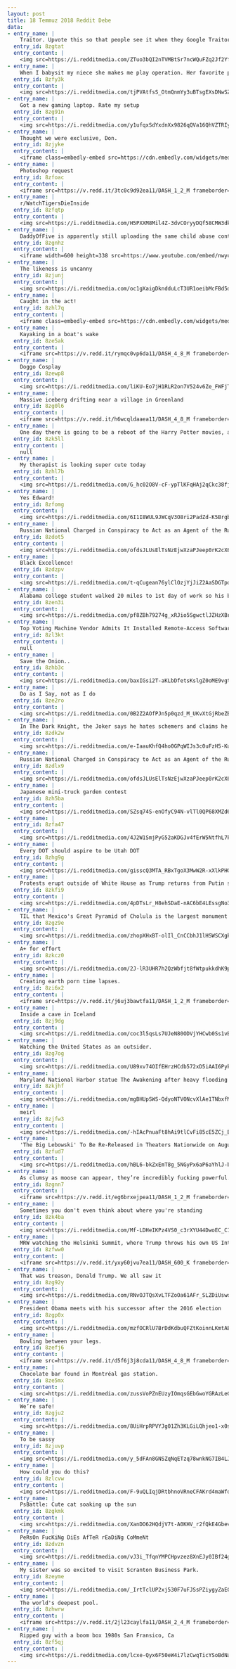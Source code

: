 ```yaml
---
layout: post
title: 18 Temmuz 2018 Reddit Debe
data:
- entry_name: |
    Traitor. Upvote this so that people see it when they Google Traitor.
  entry_id: 8zgtat
  entry_content: |
    <img src=https://i.redditmedia.com/ZTuo3bQI2nTVMBtSr7ncWQuFZq2Jf2YfcbbZbbNK9a0.jpg?s=4132dcc373de35967de4e3292004e80d frameborder=0>
- entry_name: |
    When I babysit my niece she makes me play operation. Her favorite part is when she dies and we have a funeral for her.
  entry_id: 8zfy3k
  entry_content: |
    <img src=https://i.redditmedia.com/tjPVAtfsS_OtmQnmYy3uBTsgEXsDNwSZbI0_ovJyVDQ.jpg?s=c5249dbfedebb8fe8977632606500e97 frameborder=0>
- entry_name: |
    Got a new gaming laptop. Rate my setup
  entry_id: 8zg91n
  entry_content: |
    <img src=https://i.redditmedia.com/y1ufqxSdYxdnXx9826qQVa16QhVZTRIyW_3dUUIOWU8.jpg?s=5af8348123742f0bb9dd35de782b940a frameborder=0>
- entry_name: |
    Thought we were exclusive, Don.
  entry_id: 8zjyke
  entry_content: |
    <iframe class=embedly-embed src=https://cdn.embedly.com/widgets/media.html?src=https%3A%2F%2Fgfycat.com%2Fifr%2FIlliterateFlickeringFish&url=https%3A%2F%2Fgfycat.com%2FIlliterateFlickeringFish&image=https%3A%2F%2Fthumbs.gfycat.com%2FIlliterateFlickeringFish-size_restricted.gif&key=2aa3c4d5f3de4f5b9120b660ad850dc9&type=text%2Fhtml&schema=gfycat width=600 height=600 scrolling=no frameborder=0 allow=autoplay; fullscreen allowfullscreen=true></iframe>
- entry_name: |
    Photoshop request
  entry_id: 8zfoac
  entry_content: |
    <iframe src=https://v.redd.it/3tc0c9d92ea11/DASH_1_2_M frameborder=0></iframe>
- entry_name: |
    r/WatchTigersDieInside
  entry_id: 8zfqtp
  entry_content: |
    <img src=https://i.redditmedia.com/H5PXXM8Mil4Z-3dvCOryyDQf58CMW3dkGrzvb4CX5oA.gif?fm=jpg&s=ff330230cb3ca482167119324e06f778 frameborder=0>
- entry_name: |
    DaddyOfFive is apparently still uploading the same child abuse content on a new channel called FamilyOfFive
  entry_id: 8zgnhz
  entry_content: |
    <iframe width=600 height=338 src=https://www.youtube.com/embed/nwycCbRS5q0?feature=oembed&enablejsapi=1 frameborder=0 allow=autoplay; encrypted-media allowfullscreen></iframe>
- entry_name: |
    The likeness is uncanny
  entry_id: 8zjunj
  entry_content: |
    <img src=https://i.redditmedia.com/oc1gXaigDkndduLcT3UR1oeibMcFBd5drCOOI1KMkLQ.jpg?s=313a017f15b9cd2137562495b306bbe3 frameborder=0>
- entry_name: |
    Caught in the act!
  entry_id: 8zhl7q
  entry_content: |
    <iframe class=embedly-embed src=https://cdn.embedly.com/widgets/media.html?src=https%3A%2F%2Fgfycat.com%2Fifr%2FIncompatibleOrdinaryGourami&url=https%3A%2F%2Fgfycat.com%2FIncompatibleOrdinaryGourami&image=https%3A%2F%2Fthumbs.gfycat.com%2FIncompatibleOrdinaryGourami-size_restricted.gif&key=522baf40bd3911e08d854040d3dc5c07&type=text%2Fhtml&schema=gfycat width=600 height=600 scrolling=no frameborder=0 allow=autoplay; fullscreen allowfullscreen=true></iframe>
- entry_name: |
    Kayaking in a boat's wake
  entry_id: 8ze5ak
  entry_content: |
    <iframe src=https://v.redd.it/rymqc0vp6da11/DASH_4_8_M frameborder=0></iframe>
- entry_name: |
    Doggo Cosplay
  entry_id: 8zewp8
  entry_content: |
    <img src=https://i.redditmedia.com/liKU-Eo7jH1RLR2on7V524v6Ze_FWFjTxlCH0i0htNo.jpg?s=3baa737a633cbc6c51b8bb870533920f frameborder=0>
- entry_name: |
    Massive iceberg drifting near a village in Greenland
  entry_id: 8zg0l6
  entry_content: |
    <iframe src=https://v.redd.it/h6wcqldaaea11/DASH_4_8_M frameborder=0></iframe>
- entry_name: |
    One day there is going to be a reboot of the Harry Potter movies, and an entire generation of us is going to hate everything about it
  entry_id: 8zk5ll
  entry_content: |
    null
- entry_name: |
    My therapist is looking super cute today
  entry_id: 8zhl7b
  entry_content: |
    <img src=https://i.redditmedia.com/G_hc02O8V-cF-ypTlKFqHAj2qCkc38fjR11FxMYApDI.jpg?s=5c24cbc81bbac455c4565a9c7b4d894f frameborder=0>
- entry_name: |
    Yes Edward!
  entry_id: 8zfomg
  entry_content: |
    <img src=https://i.redditmedia.com/6I1I8WUL9JWCqV3O8ri2PadZd-K5BrgbnLI0rmG_cJo.jpg?s=ce81557ddb2afbb678719e416e99b82b frameborder=0>
- entry_name: |
    Russian National Charged in Conspiracy to Act as an Agent of the Russian Federation Within the United States
  entry_id: 8zdot5
  entry_content: |
    <img src=https://i.redditmedia.com/ofdsJLUsElTsNzEjwXzaPJeep0rK2cX6QZehihQKCUs.jpg?s=06ecda2f8406e75dc4500337ba4aa15e frameborder=0>
- entry_name: |
    Black Excellence!
  entry_id: 8zdzpv
  entry_content: |
    <img src=https://i.redditmedia.com/t-qCugean76ylClOzjYjJiZ2AaSDGTpo6PtMkg71s3s.jpg?s=088860b84d4493a982f2829c051e8d46 frameborder=0>
- entry_name: |
    Alabama college student walked 20 miles to 1st day of work so his boss gave him his car
  entry_id: 8zen3i
  entry_content: |
    <img src=https://i.redditmedia.com/pf8ZBh79274g_xRJio5SgwctlJZHzXBrsaEDSk66FEU.jpg?s=c1c1caadadd9ab39c5ded0c8b527a758 frameborder=0>
- entry_name: |
    Top Voting Machine Vendor Admits It Installed Remote-Access Software on Systems Sold to States - Remote-access software and modems on election equipment 'is the worst decision for security short of leaving ballot boxes on a Moscow street corner.'
  entry_id: 8zl3kt
  entry_content: |
    null
- entry_name: |
    Save the Onion..
  entry_id: 8zhb3c
  entry_content: |
    <img src=https://i.redditmedia.com/baxIGsi2T-aKLbDfetsKslgZ0oME9vgtjW7hDCpgDK8.jpg?s=0c2c1f536fcc2037f23f28c7ca8388b3 frameborder=0>
- entry_name: |
    Do as I Say, not as I do
  entry_id: 8ze2ro
  entry_content: |
    <img src=https://i.redditmedia.com/0B2Z2AOfPJn5p0qzd_M_UKvXtGjRbeZBr0ZoI4vUI2A.jpg?s=88bf29d62bb94a4ec7e7f7ac5bdf8338 frameborder=0>
- entry_name: |
    In The Dark Knight, the Joker says he hates schemers and claims he's a man without a plan. Later on during the boat scene, he is shown reading his monologue from a notebook, highlighting his hypocrisy
  entry_id: 8zdk2w
  entry_content: |
    <img src=https://i.redditmedia.com/e-IaauKhfQ4ho0GPqWIJs3c0uFzH5-Ku2fDXG_cbEZo.png?s=aebd40cc7f1c66db4e5363bf79b9673b frameborder=0>
- entry_name: |
    Russian National Charged in Conspiracy to Act as an Agent of the Russian Federation Within the United States | OPA
  entry_id: 8zdlx9
  entry_content: |
    <img src=https://i.redditmedia.com/ofdsJLUsElTsNzEjwXzaPJeep0rK2cX6QZehihQKCUs.jpg?s=06ecda2f8406e75dc4500337ba4aa15e frameborder=0>
- entry_name: |
    Japanese mini-truck garden contest
  entry_id: 8zh5ba
  entry_content: |
    <img src=https://i.redditmedia.com/SZsq74S-enOfyC94N-vlTl0QP68XMZd6K6b2jV3taGo.jpg?s=03a48dbbf1b255d2d4bc259e3310c707 frameborder=0>
- entry_name: |
  entry_id: 8zfa47
  entry_content: |
    <img src=https://i.redditmedia.com/4J2W1SmjPyG52aKDGJv4fErW5NtfhL7kb0K6ut_vV9M.jpg?s=d386ac6d054ee6ad5f024c79844d3210 frameborder=0>
- entry_name: |
    Every DOT should aspire to be Utah DOT
  entry_id: 8zhg9g
  entry_content: |
    <img src=https://i.redditmedia.com/gisscQ3MTA_RBxTgoX3MwW2R-xXlkPHGS4CcHOdhYhg.jpg?s=8f2b804ddee0d1d351058971163ba3f0 frameborder=0>
- entry_name: |
    Protests erupt outside of White House as Trump returns from Putin summit
  entry_id: 8zkfi9
  entry_content: |
    <img src=https://i.redditmedia.com/4pDTsLr_H8ehSDaE-nAC6bE4LEssgNo3xzU4PqxdFrM.jpg?s=36fc27298d6f8fcd4b411f0d062e1bad frameborder=0>
- entry_name: |
    TIL that Mexico's Great Pyramid of Cholula is the largest monument ever constructed on earth, having nearly twice the volume of the Great Pyramid of Giza. A pre-classical masterpiece, it was found to be part of a vast complex of interwoven rooms and temples. Excavations are ongoing.
  entry_id: 8zgz9e
  entry_content: |
    <img src=https://i.redditmedia.com/zhopXHxBT-olIl_CnCCbhJ1lHSWSCXgk7kBvQHwSXNs.jpg?s=256e199f0031a0f635eb83b2d4a012cb frameborder=0>
- entry_name: |
    A+ for effort
  entry_id: 8zkcz0
  entry_content: |
    <img src=https://i.redditmedia.com/2J-lR3UHR7h2QzWbfjt8fWtpukkdhK9paZDjs31FK1I.jpg?s=b41fd0e00bd6ff26f6fb30aa9332153d frameborder=0>
- entry_name: |
    Creating earth porn time lapses.
  entry_id: 8zi6x2
  entry_content: |
    <iframe src=https://v.redd.it/j6uj3bawtfa11/DASH_1_2_M frameborder=0></iframe>
- entry_name: |
    Inside a cave in Iceland
  entry_id: 8zj9dg
  entry_content: |
    <img src=https://i.redditmedia.com/coc3l5qsLs7UJeN80ODVjYHCwb0Ss1vBhodEONByVv8.jpg?s=6d4a63163afe3f110d87756a88d7a0a4 frameborder=0>
- entry_name: |
    Watching the United States as an outsider.
  entry_id: 8zg7og
  entry_content: |
    <img src=https://i.redditmedia.com/U89xv74OIfEHrzHCdb572xD5iAAI6PykoYko65HAxmI.jpg?s=3436e715c468c574dcf002d599b55cfe frameborder=0>
- entry_name: |
    Maryland National Harbor statue The Awakening after heavy flooding
  entry_id: 8zkjhf
  entry_content: |
    <img src=https://i.redditmedia.com/mgBHUpSWS-QdyoNTVONcvXlAe1TNbxfMsW_OxDaK2cw.jpg?s=33892bc2cc9a6a3ce052a85ab3e0112d frameborder=0>
- entry_name: |
    meirl
  entry_id: 8zjfw3
  entry_content: |
    <img src=https://i.redditmedia.com/-hIAcPnuaFt8hAi9tlCvFi85cE5ZCj_Ey7mDfpukkdA.png?s=7785ff5314ad06512f1e66cfea0d35c2 frameborder=0>
- entry_name: |
    'The Big Lebowski' To Be Re-Released in Theaters Nationwide on August 5, 2018 & August 8, 2018
  entry_id: 8zfud7
  entry_content: |
    <img src=https://i.redditmedia.com/hBL6-bkZxEmT8g_5NGyPx6aP6aYhlJ-bIbxQPCeNS-s.jpg?s=570b3a2ee2b252f4cd366de51e426eab frameborder=0>
- entry_name: |
    As clumsy as moose can appear, they’re incredibly fucking powerful.
  entry_id: 8zgnn7
  entry_content: |
    <iframe src=https://v.redd.it/eg6brxejpea11/DASH_1_2_M frameborder=0></iframe>
- entry_name: |
    Sometimes you don't even think about where you're standing
  entry_id: 8zk4ba
  entry_content: |
    <img src=https://i.redditmedia.com/Mf-LDHeIKPz4VS0_c3rXYU44DwoEC_C1dLlhsUAkhO0.jpg?s=4c7de2a9173e18e97bbcc8f33b838dfd frameborder=0>
- entry_name: |
    MRW watching the Helsinki Summit, where Trump throws his own US Intelligence Agencies under the bus, trusts the words of a dictator more, and now Germany has been forced to label the US an Adversary, which hasn't been done since 1945
  entry_id: 8zfww0
  entry_content: |
    <iframe src=https://v.redd.it/yxy60jvu7ea11/DASH_600_K frameborder=0></iframe>
- entry_name: |
    That was treason, Donald Trump. We all saw it
  entry_id: 8zg92y
  entry_content: |
    <img src=https://i.redditmedia.com/RNvOJTQsXvLTFZoOa61AFr_SLZDiUswoWPNv8BWJYks.jpg?s=3cdaa2c17a1742f1867690645af98a40 frameborder=0>
- entry_name: |
    President Obama meets with his successor after the 2016 election
  entry_id: 8zgp0x
  entry_content: |
    <img src=https://i.redditmedia.com/mzfOCRlU7BrDdKdbuQFZtKoinnLKmtAEtWaCqqd-pQs.jpg?s=f5ff3eb04b944b7b7b0e89b7e3a8ba53 frameborder=0>
- entry_name: |
    Bowling between your legs.
  entry_id: 8zefj6
  entry_content: |
    <iframe src=https://v.redd.it/d5f6j3j8cda11/DASH_4_8_M frameborder=0></iframe>
- entry_name: |
    Chocolate bar found in Montréal gas station.
  entry_id: 8ze5mx
  entry_content: |
    <img src=https://i.redditmedia.com/zussVoPZnEUzyIOmqsGEbGwoYGRAzLeCRm6jlxTB1So.jpg?s=56ec660f2ae4cabdcd2c37e9740648bf frameborder=0>
- entry_name: |
    We’re safe!
  entry_id: 8zgju2
  entry_content: |
    <img src=https://i.redditmedia.com/8UiHrpRPVYJg01Zh3KLGiLQhjeo1-x0sVCTCHsVrw5o.jpg?s=203a92edfc8ad9c7ff0a0d9df3f538bc frameborder=0>
- entry_name: |
    To be sassy
  entry_id: 8zjuvp
  entry_content: |
    <img src=https://i.redditmedia.com/y_5dFAn8GNSZqNqETzq78wnkNG7IB4LJWJnQvLMT_iE.jpg?s=806fb3d6d63900a953a5f5346c5274bf frameborder=0>
- entry_name: |
    How could you do this?
  entry_id: 8zlcvw
  entry_content: |
    <img src=https://i.redditmedia.com/F-9uQLIqjDRtbhnoVRneCFAKrd4maWfov-WaDCzHeiM.jpg?s=9d070257c79096f92427d31aa7e982f0 frameborder=0>
- entry_name: |
    PsBattle: Cute cat soaking up the sun
  entry_id: 8zgkmk
  entry_content: |
    <img src=https://i.redditmedia.com/XanDO62HQdjV7t-A0KHV_r2fQkE4GbevGmskTVDCxQs.jpg?s=80e87d0a39ce893e5ec01fc7a053dc43 frameborder=0>
- entry_name: |
    PeRsOn FucKiNg DiEs AfTeR rEaDiNg CoMmeNt
  entry_id: 8zdvzn
  entry_content: |
    <img src=https://i.redditmedia.com/vJ3i_TfqnYMPCHpvzez8XnEJy0IBf24gH1MRamfCJwI.jpg?s=d2966c345840f3f1a1d014ee5f65f301 frameborder=0>
- entry_name: |
    My sister was so excited to visit Scranton Business Park.
  entry_id: 8zeyme
  entry_content: |
    <img src=https://i.redditmedia.com/_IrtTclUP2xj530F7uFJSsPZiygyZaECnYSS4_yoZ_w.jpg?s=624fdf8b5688d8dfd601fa809953d109 frameborder=0>
- entry_name: |
    The world's deepest pool.
  entry_id: 8zhwrw
  entry_content: |
    <iframe src=https://v.redd.it/2jl23caylfa11/DASH_2_4_M frameborder=0></iframe>
- entry_name: |
    Ripped guy with a boom box 1980s San Fransico, Ca
  entry_id: 8zf5qj
  entry_content: |
    <img src=https://i.redditmedia.com/lcxe-Qyx6F50eW4i7lzCwqTicYSoBdNarKRvRNCel1k.jpg?s=b8f72520720b9c98f2a3eae76dd69503 frameborder=0>
---
```

